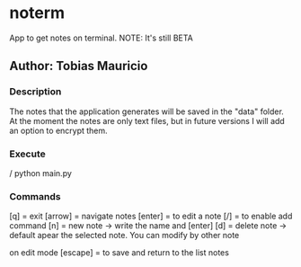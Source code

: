 # noterm
App to get notes on terminal. 
NOTE: It's still BETA

## Author: Tobias Mauricio

### Description
  The notes that the application generates will be saved in the "data" folder. At the moment the notes are only text files, but in future versions I will add an option to encrypt them.

### Execute
 / python main.py
 
### Commands
  [q] = exit
  [arrow] = navigate notes
  [enter] = to edit a note
  [/] = to enable add command 
  [n] = new note -> write the name and [enter]
  [d] = delete note -> default apear the selected note. You can modify by other note
  
  on edit mode
  [escape] = to save and return to the list notes
